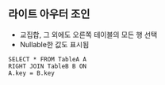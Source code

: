 ## 라이트 아우터 조인

- 교집합, 그 외에도 오른쪽 테이블의 모든 행 선택
- Nullable한 값도 표시됨

```
SELECT * FROM TableA A
RIGHT JOIN TableB B ON
A.key = B.key
```
